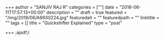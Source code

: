 +++
author = "SANJIV RAJ R"
categories = [""]
date = "2018-06-11T17:57:13+00:00"
description = ""
draft = true
featured = "/img/2018/06/A9930224.jpg"
featuredalt = ""
featuredpath = ""
linktitle = ""
tags = []
title = "Quickshifter Explained"
type = "post"

+++
;ajsdf;l